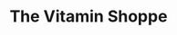 ---
title: "The Vitamin Shoppe"
url: /west-melbourne/the-vitamin-shoppe/
shop: Nahrungsergänzung
---